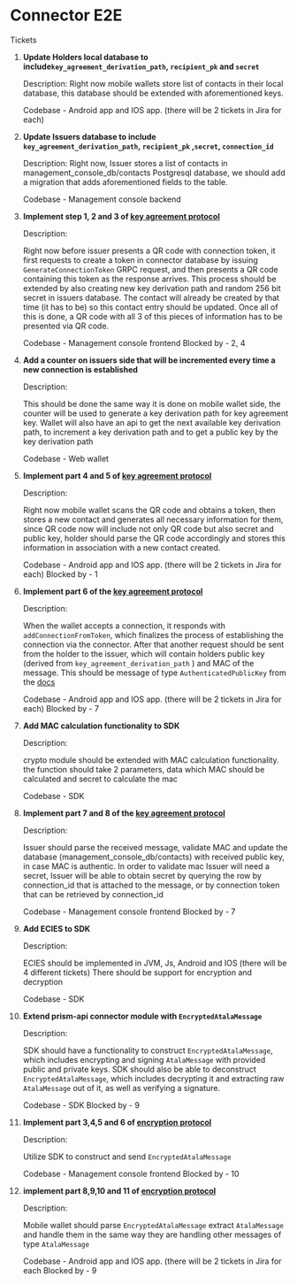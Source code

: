 # Connector E2E

Tickets

1. **Update Holders local database to include`key_agreement_derivation_path`, `recipient_pk` and `secret`**

   Description:
   Right now mobile wallets store list of contacts in their local database, this database should be extended with aforementioned keys.

   Codebase - Android app and IOS app. (there will be 2 tickets in Jira for each)


2. **Update Issuers database to include `key_agreement_derivation_path`, `recipient_pk` ,`secret`, `connection_id`**

   Description:
   Right now, Issuer stores a list of contacts in management_console_db/contacts Postgresql database, we should add a migration that adds aforementioned fields to the table.

   Codebase - Management console backend


3. **Implement step 1, 2 and 3 of [key agreement protocol](https://github.com/input-output-hk/atala-prism/blob/master/prism-backend/docs/connector/e2e-encryption.md#steps)**

   Description:

   Right now before issuer presents a QR code with connection token, it first requests to create a token in connector database by issuing `GenerateConnectionToken` GRPC request, and then presents a QR code containing this token as the response arrives. This process should be extended by also creating new key derivation path and random 256 bit secret in issuers database. The contact will already be created by that time (it has to be) so this contact entry should be updated. Once all of this is done, a QR code with all 3 of this pieces of information has to be presented via QR code.

   Codebase - Management console frontend
   Blocked by - 2, 4


4. **Add a counter on issuers side that will be incremented every time a new connection is established**

   Description:

   This should be done the same way it is done on mobile wallet side, the counter will be used to generate a key derivation path for key agreement key.
   Wallet will also have an api to get the next available key derivation path, to increment a key derivation path and to get a public key by the key derivation path

   Codebase - Web wallet


5. **Implement part 4 and 5 of [key agreement protocol](https://github.com/input-output-hk/atala-prism/blob/master/prism-backend/docs/connector/e2e-encryption.md#steps)**

   Description:

   Right now mobile wallet scans the QR code and obtains a token, then stores a new contact and generates all necessary information for them, since QR code now will include not only QR code but also secret and public key, holder should parse the QR code accordingly and stores this information in association with a new contact created.

   Codebase - Android app and IOS app. (there will be 2 tickets in Jira for each)
   Blocked by - 1


6. **Implement part 6 of the [key agreement protocol](https://github.com/input-output-hk/atala-prism/blob/master/prism-backend/docs/connector/e2e-encryption.md#steps)**

   Description:

   When the wallet accepts a connection, it responds with `addConnectionFromToken`, which finalizes the process of establishing the connection via the connector. After that another request should be sent from the holder to the issuer, which will contain holders public key (derived from `key_agreement_derivation_path` ) and MAC of the message. This should be message of type `AuthenticatedPublicKey` from the [docs](https://github.com/input-output-hk/atala-prism/blob/master/prism-backend/docs/connector/e2e-encryption.md#grpc-messages)

   Codebase - Android app and IOS app. (there will be 2 tickets in Jira for each)
   Blocked by - 7


7. **Add MAC calculation functionality to SDK**

   Description:

   crypto module should be extended with MAC calculation functionality. the function should take 2 parameters, data which MAC should be calculated and secret to calculate the mac

   Codebase - SDK


8. **Implement part 7 and 8 of the [key agreement protocol](https://github.com/input-output-hk/atala-prism/blob/master/prism-backend/docs/connector/e2e-encryption.md#steps)**

   Description:

   Issuer should parse the received message, validate MAC and update the database (management_console_db/contacts) with received public key, in case MAC is authentic. In order to validate mac Issuer will need a secret, Issuer will be able to obtain secret by querying the row by connection_id that is attached to the message, or by connection token that can be retrieved by connection_id

   Codebase - Management console frontend
   Blocked by - 7

9. **Add ECIES to SDK**

    Description:

    ECIES should be implemented in JVM, Js, Android and IOS (there will be 4 different tickets)
    There should be support for encryption and decryption

    Codebase - SDK


10. **Extend prism-api connector module with `EncryptedAtalaMessage`**

    Description:

    SDK should have a functionality to construct `EncryptedAtalaMessage`, which includes encrypting and signing `AtalaMessage` with provided public and private keys.
    SDK should also be able to deconstruct `EncryptedAtalaMessage`, which includes decrypting it and extracting raw `AtalaMessage` out of it, as well as verifying a signature.

    Codebase - SDK
    Blocked by - 9


11. **Implement part 3,4,5 and 6 of [encryption protocol](https://github.com/input-output-hk/atala-prism/blob/master/prism-backend/docs/connector/e2e-encryption.md#steps-1)**

    Description:

    Utilize SDK to construct and send `EncryptedAtalaMessage`

    Codebase - Management console frontend
    Blocked by - 10


12. **implement part 8,9,10 and 11 of [encryption protocol](https://github.com/input-output-hk/atala-prism/blob/master/prism-backend/docs/connector/e2e-encryption.md#steps-1)**

    Description:

    Mobile wallet should parse `EncryptedAtalaMessage` extract `AtalaMessage` and handle them in the same way they are handling other messages of type `AtalaMessage`

    Codebase - Android app and IOS app. (there will be 2 tickets in Jira for each
    Blocked by - 9
